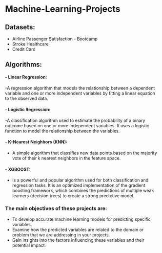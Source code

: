 # Machine-Learning-Projects


## Datasets:
 - Airline Passenger Satisfaction - Bootcamp
 - Stroke Healthcare
 - Credit Card

## Algorithms:
#### - Linear Regression:
-A regression algorithm that models the relationship between a dependent variable and one or more independent variables by fitting a linear equation to the observed data.
#### - Logistic Regression:
-A classification algorithm used to estimate the probability of a binary outcome based on one or more independent variables. It uses a logistic function to model the relationship between the variables.
#### - K-Nearest Neighbors (KNN):
- A simple algorithm that classifies new data points based on the majority vote of their k nearest neighbors in the feature space.
#### -  XGBOOST:
- Is a powerful and popular algorithm used for both classification and regression tasks. It is an optimized implementation of the gradient boosting framework, which combines the predictions of multiple weak learners (decision trees) to create a strong predictive model.


### The main objectives of these projects are:
 - To develop accurate machine learning models for predicting specific variables.
 - Examine how the predicted variables are related to the domain or problem  that we  are addressing in your projects.
 - Gain insights into the factors influencing these variables and their potential impact.
